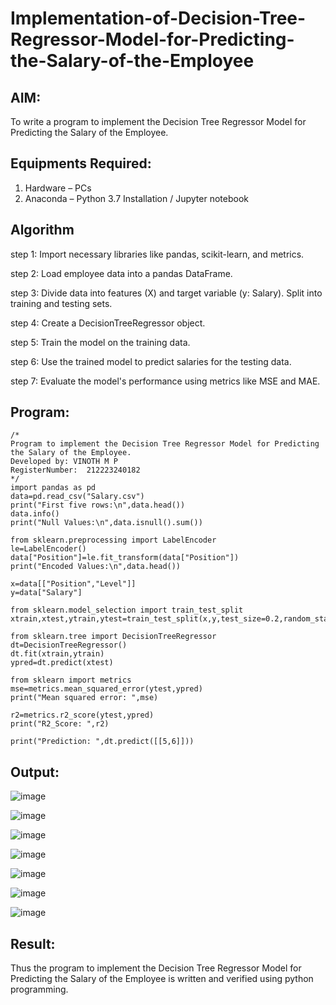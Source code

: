 # Implementation-of-Decision-Tree-Regressor-Model-for-Predicting-the-Salary-of-the-Employee

## AIM:
To write a program to implement the Decision Tree Regressor Model for Predicting the Salary of the Employee.

## Equipments Required:
1. Hardware – PCs
2. Anaconda – Python 3.7 Installation / Jupyter notebook

## Algorithm
step 1: Import necessary libraries like pandas, scikit-learn, and metrics.

step 2: Load employee data into a pandas DataFrame.

step 3: Divide data into features (X) and target variable (y: Salary). Split into training and testing sets.

step 4: Create a DecisionTreeRegressor object.

step 5: Train the model on the training data.

step 6: Use the trained model to predict salaries for the testing data.

 step 7: Evaluate the model's performance using metrics like MSE and MAE.

## Program:
```
/*
Program to implement the Decision Tree Regressor Model for Predicting the Salary of the Employee.
Developed by: VINOTH M P
RegisterNumber:  212223240182
*/
import pandas as pd
data=pd.read_csv("Salary.csv")
print("First five rows:\n",data.head())
data.info()
print("Null Values:\n",data.isnull().sum())

from sklearn.preprocessing import LabelEncoder
le=LabelEncoder()
data["Position"]=le.fit_transform(data["Position"])
print("Encoded Values:\n",data.head())

x=data[["Position","Level"]]
y=data["Salary"]

from sklearn.model_selection import train_test_split
xtrain,xtest,ytrain,ytest=train_test_split(x,y,test_size=0.2,random_state=2)

from sklearn.tree import DecisionTreeRegressor
dt=DecisionTreeRegressor()
dt.fit(xtrain,ytrain)
ypred=dt.predict(xtest)

from sklearn import metrics
mse=metrics.mean_squared_error(ytest,ypred)
print("Mean squared error: ",mse)

r2=metrics.r2_score(ytest,ypred)
print("R2_Score: ",r2)

print("Prediction: ",dt.predict([[5,6]]))
```

## Output:
![image](https://github.com/user-attachments/assets/a7a836e2-771e-4323-8342-6430a89ffc9f)

![image](https://github.com/user-attachments/assets/04d1a27b-bcbf-4526-99fb-b3abdfd295ed)

![image](https://github.com/user-attachments/assets/1e2632a2-f5b4-4e9b-a3d5-ffed590fffc6)

![image](https://github.com/user-attachments/assets/cca085e5-742e-4d88-8012-d03b947d29f6)

![image](https://github.com/user-attachments/assets/8c691d60-4ac1-4c73-a339-943020e42765)

![image](https://github.com/user-attachments/assets/64b0e61c-4426-4485-9d1b-38e3ce52d1b8)

![image](https://github.com/user-attachments/assets/0ff530ce-c754-4835-a527-26dc4a3c232d)


## Result:
Thus the program to implement the Decision Tree Regressor Model for Predicting the Salary of the Employee is written and verified using python programming.
